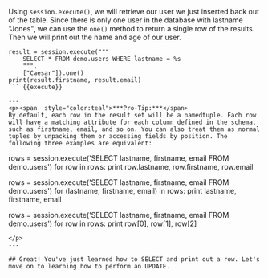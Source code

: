Using `session.execute()`, we will retrieve our user we just inserted back out of the table. Since there is only one user in the database with lastname "Jones", we can use the `one()` method to return a single row of the results. Then we will print out the name and age of our user.

```
result = session.execute("""
    SELECT * FROM demo.users WHERE lastname = %s
    """,
    ["Caesar"]).one()
print(result.firstname, result.email)
``` {{execute}}

---
<p><span  style="color:teal">***Pro-Tip:***</span>
By default, each row in the result set will be a namedtuple. Each row will have a matching attribute for each column defined in the schema, such as firstname, email, and so on. You can also treat them as normal tuples by unpacking them or accessing fields by position. The following three examples are equivalent:

```
rows = session.execute('SELECT lastname, firstname, email FROM demo.users')
for row in rows:
    print row.lastname, row.firstname, row.email

rows = session.execute('SELECT lastname, firstname, email FROM demo.users')
for (lastname, firstname, email) in rows:
    print lastname, firstname, email

rows = session.execute('SELECT lastname, firstname, email FROM demo.users')
for row in rows:
    print row[0], row[1], row[2]   
```     
</p>
---

## Great! You've just learned how to SELECT and print out a row. Let's move on to learning how to perform an UPDATE.
